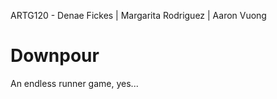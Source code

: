 ARTG120 - Denae Fickes | Margarita Rodriguez | Aaron Vuong

# Downpour

An endless runner game, yes...